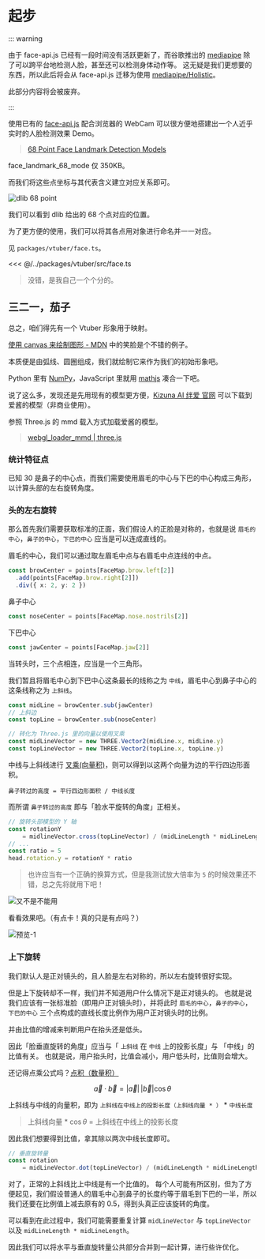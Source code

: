 # 起步

::: warning

由于 face-api.js 已经有一段时间没有活跃更新了，而谷歌推出的 [mediapipe](https://github.com/google/mediapipe) 除了可以跨平台地检测人脸，甚至还可以检测身体动作等。
这无疑是我们更想要的东西，所以此后将会从 face-api.js 迁移为使用 [mediapipe/Holistic](https://google.github.io/mediapipe/solutions/holistic)。

此部分内容将会被废弃。

:::

使用已有的 [face-api.js](https://github.com/justadudewhohacks/face-api.js/) 配合浏览器的 WebCam 可以很方便地搭建出一个人近乎实时的人脸检测效果 Demo。

> [68 Point Face Landmark Detection Models](https://github.com/justadudewhohacks/face-api.js#68-point-face-landmark-detection-models)

face_landmark_68_mode 仅 350KB。

而我们将这些点坐标与其代表含义建立对应关系即可。

![dlib 68 point](/images/face-68-landmarks.jpg)

我们可以看到 dlib 给出的 68 个点对应的位置。

为了更方便的使用，我们可以将其各点用对象进行命名并一一对应。

见 `packages/vtuber/face.ts`。

<<< @/../packages/vtuber/src/face.ts

> 没错，是我自己一个个分的。

## 三二一，茄子

总之，咱们得先有一个 Vtuber 形象用于映射。

[使用 canvas 来绘制图形 - MDN](https://developer.mozilla.org/zh-CN/docs/Web/API/Canvas_API/Tutorial/Drawing_shapes) 中的笑脸是个不错的例子。

本质便是由弧线、圆圈组成，我们就绘制它来作为我们的初始形象吧。

Python 里有 [NumPy](https://numpy.org/)，JavaScript 里就用 [mathjs](https://github.com/josdejong/mathjs) 凑合一下吧。

说了这么多，发现还是先用现有的模型更方便，[Kizuna AI 绊爱 官网](https://kizunaai.com/download/) 可以下载到爱酱的模型（非商业使用）。

参照 Three.js 的 mmd 载入方式加载爱酱的模型。

> [webgl_loader_mmd | three.js](https://threejs.org/examples/?q=mmd#webgl_loader_mmd)

### 统计特征点

已知 30 是鼻子的中心点，而我们需要使用眉毛的中心与下巴的中心构成三角形，以计算头部的左右旋转角度。

### 头的左右旋转

那么首先我们需要获取标准的正面，我们假设人的正脸是对称的，也就是说 `眉毛的中心`，`鼻子的中心`，`下巴的中心` 应当是可以连成直线的。

眉毛的中心，我们可以通过取左眉毛中点与右眉毛中点连线的中点。

```ts
const browCenter = points[FaceMap.brow.left[2]]
  .add(points[FaceMap.brow.right[2]])
  .div({ x: 2, y: 2 })
```

鼻子中心

```ts
const noseCenter = points[FaceMap.nose.nostrils[2]]
```

下巴中心

```ts
const jawCenter = points[FaceMap.jaw[2]]
```

当转头时，三个点相连，应当是一个三角形。

我们暂且将眉毛中心到下巴中心这条最长的线称之为 `中线`，眉毛中心到鼻子中心的这条线称之为 `上斜线`。

```ts
const midLine = browCenter.sub(jawCenter)
// 上斜边
const topLine = browCenter.sub(noseCenter)

// 转化为 Three.js 里的向量以使用叉乘
const midLineVector = new THREE.Vector2(midLine.x, midLine.y)
const topLineVector = new THREE.Vector2(topLine.x, topLine.y)
```

中线与上斜线进行 [叉乘(向量积)](https://baike.baidu.com/item/%E5%90%91%E9%87%8F%E7%A7%AF)，则可以得到以这两个向量为边的平行四边形面积。

`鼻子转过的高度 = 平行四边形面积 / 中线长度`

而所谓 `鼻子转过的高度` 即与「脸水平旋转的角度」正相关。

```ts
// 旋转头部模型的 Y 轴
const rotationY
    = midlineVector.cross(topLineVector) / (midLineLength * midLineLength)
// ...
const ratio = 5
head.rotation.y = rotationY * ratio
```

> 也许应当有一个正确的换算方式，但是我测试放大倍率为 `5` 的时候效果还不错，总之先将就用下吧！

![又不是不能用](https://cdn.jsdelivr.net/gh/YunYouJun/cdn/img/meme/not-unusable.jpg)

看看效果吧。（有点卡！真的只是有点吗？）

![预览-1](/gif/preview-1.gif)

### 上下旋转

我们默认人是正对镜头的，且人脸是左右对称的，所以左右旋转很好实现。

但是上下旋转却不一样，我们并不知道用户什么情况下是正对镜头的。
也就是说我们应该有一张标准脸（即用户正对镜头时），并将此时 `眉毛的中心`，`鼻子的中心`，`下巴的中心` 三个点构成的直线长度比例作为用户正对镜头时的比例。

并由比值的增减来判断用户在抬头还是低头。

因此「脸垂直旋转的角度」应当与「 `上斜线` 在 `中线` 上的投影长度」与 「中线」的比值有关。
也就是说，用户抬头时，比值会减小，用户低头时，比值则会增大。

还记得点乘公式吗？[点积（数量积）](https://zh.wikipedia.org/wiki/%E7%82%B9%E7%A7%AF)

$$
\vec{a} \cdot \vec{b} = |\vec{a}| \, |\vec{b}| \cos \theta
$$

上斜线与中线的向量积，即为 `上斜线在中线上的投影长度（上斜线向量 * ）`  * `中线长度`

> 上斜线向量 * $\cos \theta$ = 上斜线在中线上的投影长度

因此我们想要得到比值，拿其除以两次中线长度即可。

```ts
// 垂直旋转量
const rotation
    = midLineVector.dot(topLineVector) / (midLineLength * midLineLength) - 0.5
```

对了，正常的上斜线比上中线是有一个比值的。
每个人可能有所区别，但为了方便起见，我们假设普通人的眉毛中心到鼻子的长度约等于眉毛到下巴的一半，所以我们还要在比例值上减去原有的 0.5，得到头真正应该旋转的角度。

可以看到在此过程中，我们可能需要重复计算 `midLineVector` 与 `topLineVector` 以及 `midLineLength * midLineLength`。

因此我们可以将水平与垂直旋转量公共部分合并到一起计算，进行些许优化。
